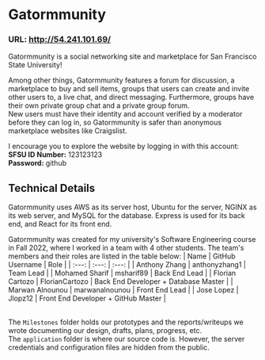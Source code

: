 # Gatormmunity

### URL: http://54.241.101.69/

Gatormmunity is a social networking site and marketplace for San Francisco State University!

Among other things, Gatormmunity features a forum for discussion, a marketplace to buy and sell items, groups that users can create and invite other users to, a live chat, and direct messaging. Furthermore, groups have their own private group chat and a private group forum. \
New users must have their identity and account verified by a moderator before they can log in, so Gatormmunity is safer than anonymous marketplace websites like Craigslist.

I encourage you to explore the website by logging in with this account: \
**SFSU ID Number:** 123123123 \
**Password:** github

## Technical Details 
Gatormmunity uses AWS as its server host, Ubuntu for the server, NGINX as its web server, and MySQL for the database. Express is used for its back end, and React for its front end.

Gatormmunity was created for my university's Software Engineering course in Fall 2022, where I worked in a team with 4 other students. The team's members and their roles are listed in the table below:
| Name             | GitHub Username   | Role                                   |
| :---:            | :---:             | :---:                                  |
| Anthony Zhang    | anthonyzhang1     | Team Lead                              |
| Mohamed Sharif   | msharif89         | Back End Lead                          |
| Florian Cartozo  | FlorianCartozo    | Back End Developer + Database Master   |
| Marwan Alnounou  | marwanalnounou    | Front End Lead                         |
| Jose Lopez       | Jlopz12           | Front End Developer + GitHub Master    |

\
The `Milestones` folder holds our prototypes and the reports/writeups we wrote documenting our design, drafts, plans, progress, etc. \
The `application` folder is where our source code is. However, the server credentials and configuration files are hidden from the public.
